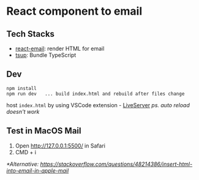 # React component to email

## Tech Stacks

- [react-email](https://github.com/resend/react-email): render HTML for email
- [tsup](https://tsup.egoist.dev/): Bundle TypeScript

## Dev

```
npm install
npm run dev   ... build index.html and rebuild after files change
```

host `index.html` by using VSCode extension - [LiveServer](https://marketplace.visualstudio.com/items?itemName=ritwickdey.LiveServer)
_ps. auto reload doesn't work_

## Test in MacOS Mail

1. Open http://127.0.0.1:5500/ in Safari
2. CMD + i

_\*Alternative: https://stackoverflow.com/questions/48214386/insert-html-into-email-in-apple-mail_
